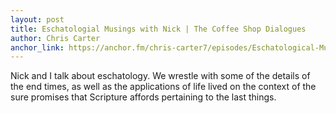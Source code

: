 ```yaml
---
layout: post
title: Eschatologial Musings with Nick | The Coffee Shop Dialogues
author: Chris Carter
anchor_link: https://anchor.fm/chris-carter7/episodes/Eschatological-Musings-with-Nick-elgl1j
---
```


Nick and I talk about eschatology. We wrestle with some of the details of the end times, as well as the applications of life lived on the context of the sure promises that Scripture affords pertaining to the last things.
